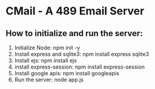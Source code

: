 # CMail - A 489 Email Server

## How to initialize and run the server:
1. Initialize Node: npm init -y
2. Install express and sqlite3: npm install express sqlite3
3. Install ejs: npm install ejs
4. install express-session: npm install express-session
5. Install google apis: npm install googleapis
6. Run the server: node app.js